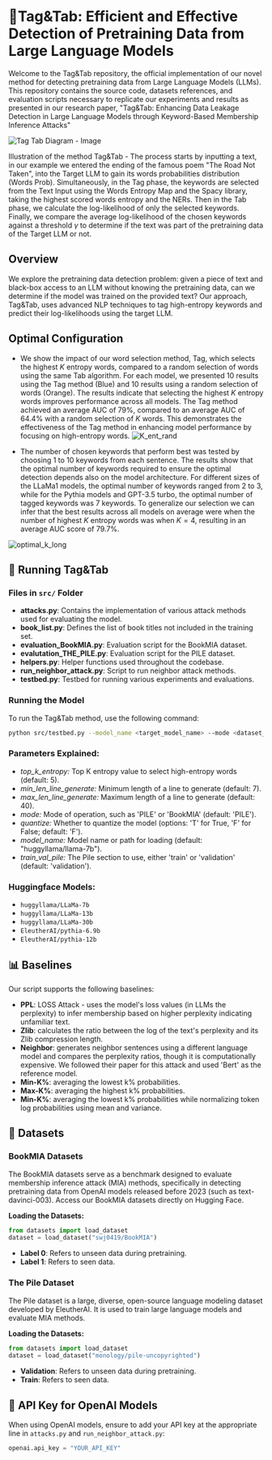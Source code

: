 # 🧩Tag&Tab: Efficient and Effective Detection of Pretraining Data from Large Language Models

Welcome to the Tag&Tab repository, the official implementation of our novel method for detecting pretraining data from Large Language Models (LLMs). This repository contains the source code, datasets references, and evaluation scripts necessary to replicate our experiments and results as presented in our research paper, "Tag&Tab: Enhancing Data Leakage Detection in Large Language Models through Keyword-Based Membership Inference Attacks"

![Tag Tab Diagram  - Image](https://github.com/user-attachments/assets/1a0266aa-c422-4e3b-92cf-8bbf451d5f0f)

Illustration of the method Tag\&Tab - The process starts by inputting a text, in our example we entered the ending of the famous poem "The Road Not Taken", into the Target LLM to gain its words probabilities distribution (Words Prob). Simultaneously, in the Tag phase, the keywords are selected from the Text Input using the Words Entropy Map and the Spacy library, taking the highest scored words entropy and the NERs. Then in the Tab phase, we calculate the log-likelihood of only the selected keywords. Finally, we compare the average log-likelihood of the chosen keywords against a threshold $\gamma$ to determine if the text was part of the pretraining data of the Target LLM or not.

## Overview

We explore the pretraining data detection problem: given a piece of text and black-box access to an LLM without knowing the pretraining data, can we determine if the model was trained on the provided text? Our approach, Tag&Tab, uses advanced NLP techniques to tag high-entropy keywords and predict their log-likelihoods using the target LLM.

## Optimal Configuration


- We show the impact of our word selection method, Tag, which selects the highest $K$ entropy words, compared to a random selection of words using the same Tab algorithm. For each model, we presented 10 results using the Tag method (Blue) and 10 results using a random selection of words (Orange).
The results indicate that selecting the highest $K$ entropy words improves performance across all models. The Tag method achieved an average AUC of 79%, compared to an average AUC of 64.4% with a random selection of $K$ words. This demonstrates the effectiveness of the Tag method in enhancing model performance by focusing on high-entropy words.
![K_ent_rand](https://github.com/user-attachments/assets/91bef60b-b182-4a8b-a5f5-6da133c268a6)


- The number of chosen keywords that perform best was tested by choosing 1 to 10 keywords from each sentence.
The results show that the optimal number of keywords required to ensure the optimal detection depends also on the model architecture. For different sizes of the LLaMa1 models, the optimal number of keywords ranged from 2 to 3, while for the Pythia models and GPT-3.5 turbo, the optimal number of tagged keywords was 7 keywords.
To generalize our selection we can infer that the best results across all models on average were when the number of highest $K$ entropy words was when $K=4$, resulting in an average AUC score of 79.7\%.

![optimal_k_long](https://github.com/user-attachments/assets/c4e56bc3-eaa6-4f83-b882-9b7f3f4fb038)



## 🚀 Running Tag&Tab

### Files in `src/` Folder

- **attacks.py**: Contains the implementation of various attack methods used for evaluating the model.
- **book_list.py**: Defines the list of book titles not included in the training set.
- **evaluation_BookMIA.py**: Evaluation script for the BookMIA dataset.
- **evalutation_THE_PILE.py**: Evaluation script for the PILE dataset.
- **helpers.py**: Helper functions used throughout the codebase.
- **run_neighbor_attack.py**: Script to run neighbor attack methods.
- **testbed.py**: Testbed for running various experiments and evaluations.

### Running the Model

To run the Tag&Tab method, use the following command:

```sh
python src/testbed.py --model_name <target_model_name> --mode <dataset_name> 
```

### Parameters Explained:
- _top_k_entropy:_ Top K entropy value to select high-entropy words (default: 5).
- _min_len_line_generate:_ Minimum length of a line to generate (default: 7).
- _max_len_line_generate:_ Maximum length of a line to generate (default: 40).
- _mode:_ Mode of operation, such as 'PILE' or 'BookMIA' (default: 'PILE').
- _quantize:_ Whether to quantize the model (options: 'T' for True, 'F' for False; default: 'F').
- _model_name:_ Model name or path for loading (default: "huggyllama/llama-7b").
- _train_val_pile:_ The Pile section to use, either 'train' or 'validation' (default: 'validation').

### Huggingface Models:

- `huggyllama/LLaMa-7b`
- `huggyllama/LLaMa-13b`
- `huggyllama/LLaMa-30b`
- `EleutherAI/pythia-6.9b`
- `EleutherAI/pythia-12b`



## 📊 Baselines

Our script supports the following baselines:
- **PPL**: LOSS Attack - uses the model's loss values (in LLMs the perplexity) to infer membership based on higher perplexity indicating unfamiliar text.
- **Zlib**: calculates the ratio between the log of the text's perplexity and its Zlib compression length.
- **Neighbor**: generates neighbor sentences using a different language model and compares the perplexity ratios, though it is computationally expensive. We followed their paper for this attack and used 'Bert' as the reference model.
- **Min-K%**: averaging the lowest k% probabilities.
- **Max-K%**: averaging the highest k% probabilities.
- **Min-K%**: averaging the lowest k% probabilities while normalizing token log probabilities using mean and variance.

## 📘 Datasets

### BookMIA Datasets

The BookMIA datasets serve as a benchmark designed to evaluate membership inference attack (MIA) methods, specifically in detecting pretraining data from OpenAI models released before 2023 (such as text-davinci-003). Access our BookMIA datasets directly on Hugging Face.

**Loading the Datasets:**

```python
from datasets import load_dataset
dataset = load_dataset("swj0419/BookMIA")
```

- **Label 0**: Refers to unseen data during pretraining.
- **Label 1**: Refers to seen data.


### The Pile Dataset

The Pile dataset is a large, diverse, open-source language modeling dataset developed by EleutherAI. It is used to train large language models and evaluate MIA methods.

**Loading the Datasets:**

```python
from datasets import load_dataset
dataset = load_dataset("monology/pile-uncopyrighted")
```

- **Validation**: Refers to unseen data during pretraining.
- **Train**: Refers to seen data.

  

## 🔐 API Key for OpenAI Models

When using OpenAI models, ensure to add your API key at the appropriate line in `attacks.py` and `run_neighbor_attack.py`:

```python
openai.api_key = "YOUR_API_KEY"
```

